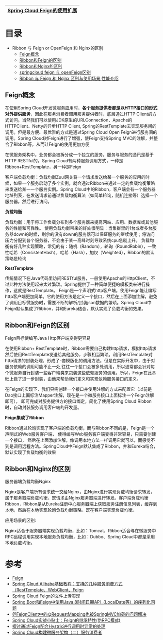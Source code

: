 [Spring Cloud Feign的使用扩展](https://weread.qq.com/web/reader/71d32370716443e271df020k4e73277021a4e732ced3b55)|
---|

# 目录
* Ribbon 与 Feign or OpenFeign 和 Nginx的区别
  * [Feign概念](#Feign概念)
  * [Ribbon和Feign的区别](#Ribbon和Feign的区别)
  * [Ribbon和Nginx的区别](#Ribbon和Nginx的区别)
  * [springcloud feign 与 openFeign区别](https://www.jianshu.com/p/fc5de8218384)
  * [Ribbon 与 Feign 和 Nginx 区别与使用场景,性能介绍](https://blog.csdn.net/lchq1995/article/details/83340753)

## Feign概念

在使用Spring Cloud开发微服务应用时，**各个服务提供者都是以HTTP接口的形式对外提供服务**，因此在服务消费者调用服务提供者时，底层通过HTTP Client的方式访问。当然我们可以使用JDK原生的URLConnection、Apache的HTTPClient、Netty的异步HTTP Client, Spring的RestTemplate去实现服务间的调用。但是最方便、最优雅的方式是通过Spring Cloud Open Feign进行服务间的调用。Spring Cloud对Feign进行了增强，使Feign支持Spring MVC的注解，并整合了Ribbon等，从而让Feign的使用更加方便

在微服务架构中，业务都会被拆分成一个独立的服务，服务与服务的通讯是基于HTTP RESTful的。Spring Cloud有两种服务调用方式，一种是Ribbon+RestTemplate，另一种是Feign

客户端负载均衡：负载均衡Zuul网关将一个请求发送给某一个服务的应用的时候，如果一个服务启动了多个实例，就会通过Ribbon来通过一定的负载均衡策略来发送给某一一个服务实例。Spring Cloud中的Ribbon，客户端会有一个服务器地址列表，在发送请求前通过负载均衡算法（如简单轮询，随机连接等）选择一个服务器，然后进行访问。

**负载均衡**

负载均衡：用于将工作负载分布到多个服务器来提高网站、应用、数据库或其他服务的性能和可靠性。
使用负载均衡带来的好处很明显：当集群里的1台或者多台服务器down的时候，剩余的没有down的服务器可以保证服务的继续使用；将访问压力分配到各个服务器，不会由于某一高峰时刻导致系统cpu急剧上升。
负载均衡有好几种实现策略，常见的有：随机（Random），轮询（RoundRobin），一致性哈希（ConsistentHash），哈希（Hash），加权（Weighted），Ribbon的默认策略是轮询

**RestTemplate**

传统情况下在Java代码里访问RESTful服务，一般使用Apache的HttpClient，不过此种方法使用起来太过繁琐。Spring提供了一种简单便捷的模板类来进行操作，这就是RestTemplate。
Feign是一个声明式http客户端。使用Feign能让编写http客户端更加简单，它的使用方法是定义一个接口，然后在上面添加注解，避免了调用目标微服务时，需要不断的解析/封装json数据的繁琐。Spring Cloud中Feign默认集成了Ribbon，并和Eureka结合，默认实现了负载均衡的效果。


## Ribbon和Feign的区别

Feign目标使编写Java Http客户端变得更容易

在使用Ribbon+ RestTemplate时，Ribbon需要自己构建http请求，模拟http请求然后使用RestTemplate发送给其他服务，步骤相当繁琐。利用RestTemplate对http请求的封装处理，形成了-套模版化的调用方法。但是在实际开发中，由于对服务依赖的调用可能不止一处,往往一个接口会被多处调用，所以通常都会针对每个微服务自行封装一些客户端类来包装这些依赖服务的调用。所以，Feign在此基础上做了进一步封装，由他来帮助我们定义和实现依赖服务接口的定义。

在Feign的实现下，我们只需创建一个接口并使用注解的方式来配置它（以前是Dao接口上面标注Mapper注解，现在是一个微服务接口上面标注一个Feign注解即可）， 即可完成对服务提供方的接口绑定，简化了使用Spring Cloud Ribbon时，自动封装服务调用客户端的开发量。

**Feign集成了Ribbon**

Ribbon通过轮询实现了客户端的负载均衡，而与Ribbon不同的是，Feign是一个声明式的Web服务客户端， 使得编写Web服务客户端变得非常容易，只需要创建一个接口， 然后在上面添加注解，像调用本地方法一样调用它就可以，而感觉不到是调用远程方法。SpringCloud中Feign默认集成了Ribbon，并和Eureka结合，默认实现了负载均衡的效果

## Ribbon和Nginx的区别

服务器端负载均衡Nginx

Nginx是客户端所有请求统一交给Nginx，由Nginx进行实现负载均衡请求转发，属于服务器端负载均衡。既请求由Nginx服务器端进行转发。客户端负载均衡Ribbon，Ribbon是从Eureka注册中心服务器端上获取服务注册信息列表，缓存到本地，然后在本地实现轮询负载均衡策略。既在客户端实现负载均衡。

应用场景的区别:

Nginx适合于服务器端实现负载均衡，比如：Tomcat，Ribbon适合与在微服务中RPC远程调用实现本地服务负载均衡，比如：Dubbo、Spring Cloud中都是采用本地负载均衡。

# 参考
* [Feign](https://blog.csdn.net/u012734441/article/details/77662617)
* [Spring Cloud Alibaba基础教程：支持的几种服务消费方式（RestTemplate、WebClient、Feign](http://blog.didispace.com/spring-cloud-alibaba-2/)
* [Spring Cloud Feign的文件上传实现](http://blog.didispace.com/spring-cloud-starter-dalston-2-4/)
* [Spring Boot和Feign中使用Java 8时间日期API（LocalDate等）的序列化问题](http://blog.didispace.com/Spring-Boot-And-Feign-Use-localdate/)
* [@FeignClient中的@RequestMapping也被SpringMVC加载的问题解决](http://blog.didispace.com/spring-cloud-feignclient-problem/)
* [Spring Cloud实战小贴士：Feign的继承特性(伪RPC模式)](http://blog.didispace.com/spring-cloud-tips-feign-rpc/)
* [探讨通过Feign配合Hystrix进行调用时异常的处理](http://blog.didispace.com/rencong-1/)
* [Spring Cloud构建微服务架构（二）服务消费者](http://blog.didispace.com/springcloud2/)
